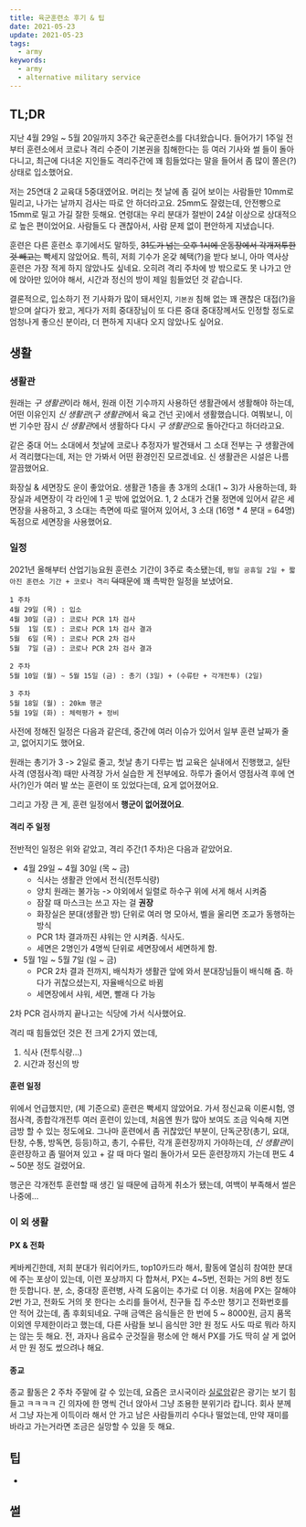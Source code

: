 ```yaml
---
title: 육군훈련소 후기 & 팁
date: 2021-05-23
update: 2021-05-23
tags:
  - army
keywords:
  - army
  - alternative military service
---
```


## TL;DR

지난 4월 29일 ~ 5월 20일까지 3주간 육군훈련소를 다녀왔습니다. 들어가기 1주일 전부터 훈련소에서 코로나 격리 수준이 기본권을 침해한다는 등 여러 기사와 썰 들이 돌아다니고, 최근에 다녀온 지인들도 격리주간에 꽤 힘들었다는 말을 들어서 좀 많이 쫄은(?) 상태로 입소했어요.

저는 25연대 2 교육대 5중대였어요. 머리는 첫 날에 좀 길어 보이는 사람들만 10mm로 밀리고, 나가는 날까지 검사는 따로 안 하더라고요. 25mm도 잘렸는데, 안전빵으로 15mm로 밀고 가길 잘한 듯해요. 연령대는 우리 분대가 절반이 24살 이상으로 상대적으로 높은 편이었어요. 사람들도 다 괜찮아서, 사람 문제 없이 편안하게 지냈습니다.

훈련은 다른 훈련소 후기에서도 말하듯, ~~31도가 넘는 오후 1시에 운동장에서 각개저투한 것 빼고는~~ 빡세지 않았어요. 특히, 저희 기수가 온갖 혜택(?)을 받다 보니, 아마 역사상 훈련은 가장 적게 하지 않았나도 싶네요. 오히려 격리 주차에 방 밖으로도 못 나가고 안에 앉아만 있어야 해서, 시간과 정신의 방이 제일 힘들었던 것 같습니다.

결론적으로, 입소하기 전 기사화가 많이 돼서인지, `기본권` 침해 없는 꽤 괜찮은 대접(?)을 받으며 살다가 왔고, 게다가 저희 중대장님이 또 다른 중대 중대장께서도 인정할 정도로 엄청나게 좋으신 분이라, 더 편하게 지내다 오지 않았나도 싶어요.

## 생활

### 생활관

원래는 *구 생활관*이라 해서, 원래 이전 기수까지 사용하던 생활관에서 생활해야 하는데, 어떤 이유인지 *신 생활관*(*구 생활관*에서 육교 건넌 곳)에서 생활했습니다. 여쭤보니, 이번 기수만 잠시 *신 생활관*에서 생활하다 다시 *구 생활관*으로 돌아간다고 하더라고요.

같은 중대 어느 소대에서 첫날에 코로나 추정자가 발견돼서 그 소대 전부는 구 생활관에서 격리했다는데, 저는 안 가봐서 어떤 환경인진 모르겠네요. 신 생활관은 시설은 나름 깔끔했어요.

화장실 & 세면장도 운이 좋았어요. 생활관 1층을 총 3개의 소대(1 ~ 3)가 사용하는데, 화장실과 세면장이 각 라인에 1 곳 밖에 없었어요. 1, 2 소대가 건물 정면에 있어서 같은 세면장을 사용하고, 3 소대는 측면에 따로 떨어져 있어서, 3 소대 (16명 * 4 분대 = 64명) 독점으로 세면장을 사용했어요.

### 일정

2021년 올해부터 산업기능요원 훈련소 기간이 3주로 축소됐는데, `평일 공휴일 2일 + 짧아진 훈련소 기간 + 코로나 격리` ~~덕~~때문에 꽤 촉박한 일정을 보냈어요.

```
1 주차
4월 29일 (목) : 입소
4월 30일 (금) : 코로나 PCR 1차 검사
5월  1일 (토) : 코로나 PCR 1차 검사 결과
5월  6일 (목) : 코로나 PCR 2차 검사
5월  7일 (금) : 코로나 PCR 2차 검사 결과

2 주차
5월 10일 (월) ~ 5월 15일 (금) : 총기 (3일) + (수류탄 + 각개전투) (2일)

3 주차
5월 18일 (월) : 20km 행군
5월 19일 (화) : 체력평가 + 정비
```

사전에 정해진 일정은 다음과 같은데, 중간에 여러 이슈가 있어서 일부 훈련 날짜가 줄고, 없어지기도 했어요.

원래는 총기가 3 -> 2일로 줄고, 첫날 총기 다루는 법 교육은 실내에서 진행했고, 실탄사격 (영점사격) 때만 사격장 가서 실습한 게 전부에요. 하루가 줄어서 영점사격 후에 연사(?)인가 여러 발 쏘는 훈련이 또 있었다는데, 요게 없어졌어요.

그리고 가장 큰 게, 훈련 일정에서 **행군이 없어졌어요**.

#### 격리 주 일정

전반적인 일정은 위와 같았고, 격리 주간(1 주차)은 다음과 같았어요.

* 4월 29일 ~ 4월 30일 (목 ~ 금)
    * 식사는 생활관 안에서 전식(전투식량)
    * 양치 원래는 불가능 -> 야외에서 일렬로 하수구 위에 서게 해서 시켜줌
    * 잠잘 때 마스크는 쓰고 자는 걸 **권장**
    * 화장실은 분대(생활관 방) 단위로 여러 명 모아서, 벨을 울리면 조교가 동행하는 방식
    * PCR 1차 결과까진 샤워는 안 시켜줌. 식사도.
    * 세면은 2명인가 4명씩 단위로 세면장에서 세면하게 함.
* 5월 1일 ~ 5월 7일 (일 ~ 금)
    * PCR 2차 결과 전까지, 배식차가 생활관 앞에 와서 분대장님들이 배식해 줌. 하다가 귀찮으셨는지, 자율배식으로 바뀜
    * 세면장에서 샤워, 세면, 빨래 다 가능

2차 PCR 검사까지 끝나고는 식당에 가서 식사했어요.

격리 때 힘들었던 것은 전 크게 2가지 였는데,

1. 식사 (전투식량...)
2. 시간과 정신의 방

#### 훈련 일정

위에서 언급했지만, (제 기준으로) 훈련은 빡세지 않았어요. 가서 정신교육 이론시험, 영점사격, 종합각개전투 여러 훈련이 있는데, 처음엔 뭔가 많아 보여도 조금 익숙해 지면 금방 할 수 있는 정도에요. 그나마 훈련에서 좀 귀찮았던 부분이, 단독군장(총기, 요대, 탄창, 수통, 방독면, 등등)하고, 총기, 수류탄, 각개 훈련장까지 가야하는데, *신 생활관*이 훈련장하고 좀 떨어져 있고 + 갈 때 마다 멀리 돌아가서 모든 훈련장까지 가는데 편도 4 ~ 50분 정도 걸렸어요.

행군은 각개전투 훈련할 때 생긴 일 때문에 급하게 취소가 됐는데, 여백이 부족해서 썰은 나중에...

### 이 외 생활

#### PX & 전화

케바케긴한데, 저희 분대가 워리어카드, top10카드라 해서, 활동에 열심히 참여한 분대에 주는 포상이 있는데, 이런 포상까지 다 합쳐서, PX는 4~5번, 전화는 거의 8번 정도 한 듯합니다. 분, 소, 중대장 훈련병, 사격 도움이는 추가로 더 이용. 처음에 PX는 잘해야 2번 가고, 전화도 거의 못 한다는 소리를 들어서, 친구들 집 주소만 챙기고 전화번호를 안 적어 갔는데, 좀 후회되네요. 구매 금액은 음식들은 한 번에 5 ~ 8000원, 금지 품목 이외엔 무제한이라고 했는데, 다른 사람들 보니 음식만 3만 원 정도 사도 따로 뭐라 하지는 않는 듯 해요. 전, 과자나 음료수 군것질을 평소에 안 해서 PX를 가도 딱히 살 게 없어서 만 원 정도 썼으려나 해요.

#### 종교

종교 활동은 2 주차 주말에 갈 수 있는데, 요즘은 코시국이라 [실로암](https://www.youtube.com/watch?v=NRAKho-OMHM)같은 광기는 보기 힘들고 ㅋㅋㅋㅋ 긴 의자에 한 명씩 건너 앉아서 그냥 조용한 분위기라 캅니다. 회사 분께서 그냥 자는게 이득이라 해서 안 가고 남은 사람들끼리 수다나 떨었는데, 만약 재미를 바라고 가는거라면 조금은 실망할 수 있을 듯 해요.

## 팁

* 

## 썰
